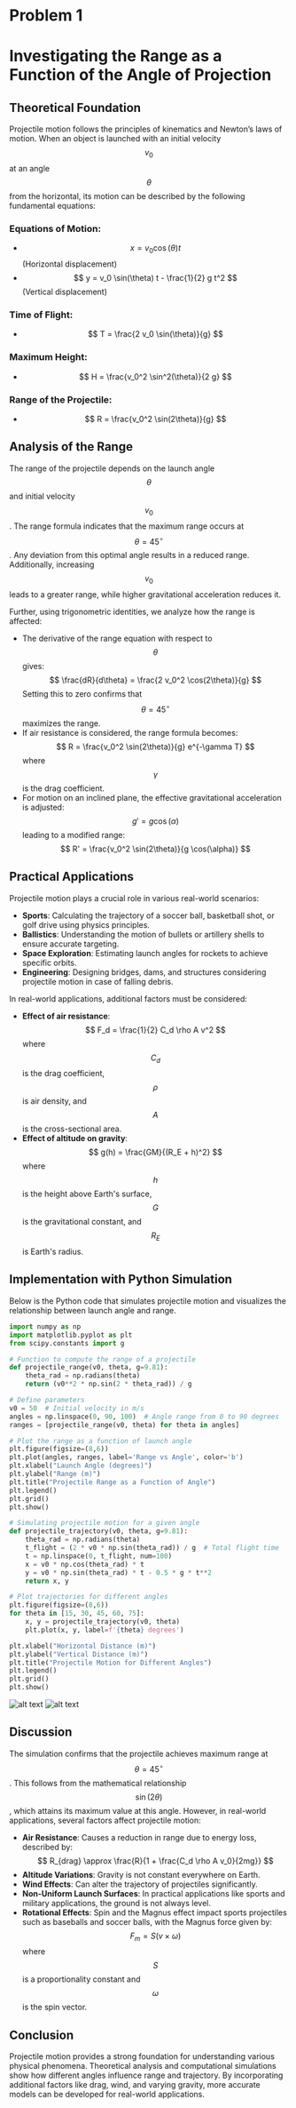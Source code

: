 # Problem 1
# Investigating the Range as a Function of the Angle of Projection

## Theoretical Foundation
Projectile motion follows the principles of kinematics and Newton’s laws of motion. When an object is launched with an initial velocity $$v_0$$ at an angle $$\theta$$ from the horizontal, its motion can be described by the following fundamental equations:

### Equations of Motion:
- $$ x = v_0 \cos(\theta) t $$ (Horizontal displacement)
- $$ y = v_0 \sin(\theta) t - \frac{1}{2} g t^2 $$ (Vertical displacement)

### Time of Flight:
- $$ T = \frac{2 v_0 \sin(\theta)}{g} $$

### Maximum Height:
- $$ H = \frac{v_0^2 \sin^2(\theta)}{2 g} $$

### Range of the Projectile:
- $$ R = \frac{v_0^2 \sin(2\theta)}{g} $$

## Analysis of the Range
The range of the projectile depends on the launch angle $$\theta$$ and initial velocity $$v_0$$. The range formula indicates that the maximum range occurs at $$\theta = 45^\circ$$. Any deviation from this optimal angle results in a reduced range. Additionally, increasing $$v_0$$ leads to a greater range, while higher gravitational acceleration reduces it.

Further, using trigonometric identities, we analyze how the range is affected:
- The derivative of the range equation with respect to $$\theta$$ gives:
  $$ \frac{dR}{d\theta} = \frac{2 v_0^2 \cos(2\theta)}{g} $$
  Setting this to zero confirms that $$\theta = 45^\circ$$ maximizes the range.
- If air resistance is considered, the range formula becomes:
  $$ R = \frac{v_0^2 \sin(2\theta)}{g} e^{-\gamma T} $$
  where $$\gamma$$ is the drag coefficient.
- For motion on an inclined plane, the effective gravitational acceleration is adjusted:
  $$ g' = g \cos(\alpha) $$
  leading to a modified range:
  $$ R' = \frac{v_0^2 \sin(2\theta)}{g \cos(\alpha)} $$

## Practical Applications
Projectile motion plays a crucial role in various real-world scenarios:
- **Sports**: Calculating the trajectory of a soccer ball, basketball shot, or golf drive using physics principles.
- **Ballistics**: Understanding the motion of bullets or artillery shells to ensure accurate targeting.
- **Space Exploration**: Estimating launch angles for rockets to achieve specific orbits.
- **Engineering**: Designing bridges, dams, and structures considering projectile motion in case of falling debris.

In real-world applications, additional factors must be considered:
- **Effect of air resistance**:
  $$ F_d = \frac{1}{2} C_d \rho A v^2 $$
  where $$C_d$$ is the drag coefficient, $$\rho$$ is air density, and $$A$$ is the cross-sectional area.
- **Effect of altitude on gravity**:
  $$ g(h) = \frac{GM}{(R_E + h)^2} $$
  where $$h$$ is the height above Earth's surface, $$G$$ is the gravitational constant, and $$R_E$$ is Earth's radius.

## Implementation with Python Simulation
Below is the Python code that simulates projectile motion and visualizes the relationship between launch angle and range.

```python
import numpy as np
import matplotlib.pyplot as plt
from scipy.constants import g

# Function to compute the range of a projectile
def projectile_range(v0, theta, g=9.81):
    theta_rad = np.radians(theta)
    return (v0**2 * np.sin(2 * theta_rad)) / g

# Define parameters
v0 = 50  # Initial velocity in m/s
angles = np.linspace(0, 90, 100)  # Angle range from 0 to 90 degrees
ranges = [projectile_range(v0, theta) for theta in angles]

# Plot the range as a function of launch angle
plt.figure(figsize=(8,6))
plt.plot(angles, ranges, label='Range vs Angle', color='b')
plt.xlabel("Launch Angle (degrees)")
plt.ylabel("Range (m)")
plt.title("Projectile Range as a Function of Angle")
plt.legend()
plt.grid()
plt.show()

# Simulating projectile motion for a given angle
def projectile_trajectory(v0, theta, g=9.81):
    theta_rad = np.radians(theta)
    t_flight = (2 * v0 * np.sin(theta_rad)) / g  # Total flight time
    t = np.linspace(0, t_flight, num=100)
    x = v0 * np.cos(theta_rad) * t
    y = v0 * np.sin(theta_rad) * t - 0.5 * g * t**2
    return x, y

# Plot trajectories for different angles
plt.figure(figsize=(8,6))
for theta in [15, 30, 45, 60, 75]:
    x, y = projectile_trajectory(v0, theta)
    plt.plot(x, y, label=f'{theta} degrees')

plt.xlabel("Horizontal Distance (m)")
plt.ylabel("Vertical Distance (m)")
plt.title("Projectile Motion for Different Angles")
plt.legend()
plt.grid()
plt.show()
```
![alt text](image.png)
![alt text](image-1.png)
## Discussion
The simulation confirms that the projectile achieves maximum range at $$\theta = 45^\circ$$. This follows from the mathematical relationship $$\sin(2\theta)$$, which attains its maximum value at this angle. However, in real-world applications, several factors affect projectile motion:

- **Air Resistance**: Causes a reduction in range due to energy loss, described by:
  $$ R_{drag} \approx \frac{R}{1 + \frac{C_d \rho A v_0}{2mg}} $$
- **Altitude Variations**: Gravity is not constant everywhere on Earth.
- **Wind Effects**: Can alter the trajectory of projectiles significantly.
- **Non-Uniform Launch Surfaces**: In practical applications like sports and military applications, the ground is not always level.
- **Rotational Effects**: Spin and the Magnus effect impact sports projectiles such as baseballs and soccer balls, with the Magnus force given by:
  $$ F_m = S (v \times \omega) $$
  where $$S$$ is a proportionality constant and $$\omega$$ is the spin vector.

## Conclusion
Projectile motion provides a strong foundation for understanding various physical phenomena. Theoretical analysis and computational simulations show how different angles influence range and trajectory. By incorporating additional factors like drag, wind, and varying gravity, more accurate models can be developed for real-world applications.

